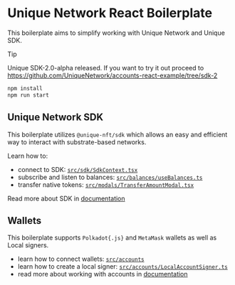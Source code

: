 # Unique Network React Boilerplate

This boilerplate aims to simplify working with Unique Network and Unique SDK.

> [!TIP]
> Unique SDK-2.0-alpha released. If you want to try it out proceed to https://github.com/UniqueNetwork/accounts-react-example/tree/sdk-2

```sh
npm install
npm run start
```

## Unique Network SDK

This boilerplate utilizes `@unique-nft/sdk` which allows an easy and efficient way to interact with substrate-based networks.

Learn how to:
- connect to SDK: [`src/sdk/SdkContext.tsx`](./src/sdk/SdkContext.tsx)
- subscribe and listen to balances: [`src/balances/useBalances.ts`](./src/balances/useBalances.ts)
- transfer native tokens: [`src/modals/TransferAmountModal.tsx`](./src/modals/TransferAmountModal.tsx)

Read more about SDK in [documentation](https://docs.unique.network/build/sdk/getting-started.html)

## Wallets

This boilerplate supports `Polkadot{.js}` and `MetaMask` wallets as well as Local signers.

- learn how to connect wallets: [`src/accounts`](./src/accounts/)
- learn how to create a local signer: [`src/accounts/LocalAccountSigner.ts`](./src/accounts/LocalAccountSigner.ts)
- read more about working with accounts in [documentation](https://docs.unique.network/tutorials/work-with-accounts.html) 